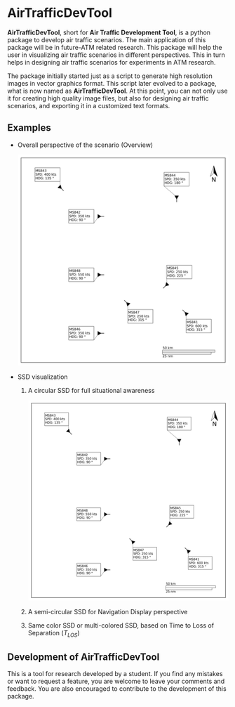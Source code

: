 AirTrafficDevTool
=================

**AirTrafficDevTool**, short for **Air Traffic Development Tool**, is a python package to develop air traffic scenarios. The main application of this package will be in future-ATM related research. This package will help the user in visualizing air traffic scenarios in different perspectives. This in turn helps in designing air traffic scenarios for experiments in ATM research.

The package initially started just as a script to generate high resolution images in vector graphics format. This script later evolved to a package, what is now named as **AirTrafficDevTool**. At this point, you can not only use it for creating high quality image files, but also for designing air traffic scenarios, and exporting it in a customized text formats.

## Examples
* Overall perspective of the scenario (Overview)

     ![Overall](./AirTrafficDevTool/Docs/Images/Overview.png)
* SSD visualization
    1. A circular SSD for full situational awareness

         ![SSD_Full](./AirTrafficDevTool/Docs/Images/SSD_Full.png)

    2. A semi-circular SSD for Navigation Display perspective
    3. Same color SSD or multi-colored SSD, based on Time to Loss of Separation (*T<sub>LOS</sub>*)
    
## Development of AirTrafficDevTool

This is a tool for research developed by a student. If you find any mistakes or want to request a feature, you are welcome to leave your comments and feedback. You are also encouraged to contribute to the development of this package.